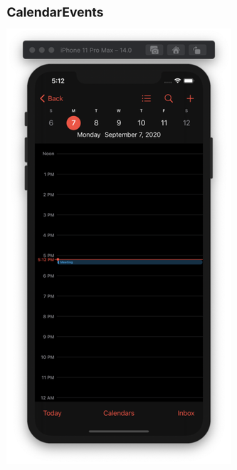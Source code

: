 # CalendarEvents

![](https://github.com/ram4ik/CalendarEvents/blob/main/CalendarEvents/Assets.xcassets/Screenshot%202020-09-07%20at%2017.12.22.imageset/Screenshot%202020-09-07%20at%2017.12.22.png)

